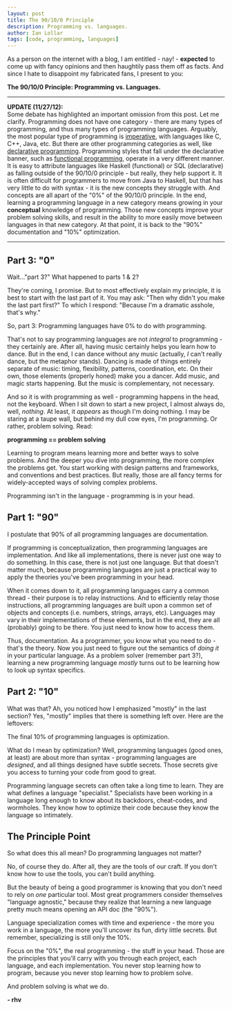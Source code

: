 ```yaml
---
layout: post
title: The 90/10/0 Principle
description: Programming vs. languages.
author: Ian Lollar
tags: [code, programming, languages]
---
```

As a person on the internet with a blog, I am entitled - nay! - **expected** to come up with fancy opinions and then haughtily pass them off as facts. And since I hate to disappoint my fabricated fans, I present to you:

**The 90/10/0 Principle: Programming vs. Languages.**

<!--more-->

---  

**UPDATE (11/27/12):**  
Some debate has highlighted an important omission from this post. Let me clarify. Programming does not have one category - there are many types of programming, and thus many types of programming languages. Arguably, the most popular type of programming is [imperative](http://en.wikipedia.org/wiki/Imperative_programming), with languages like C, C++, Java, etc. But there are other programming categories as well, like [declarative programming](http://en.wikipedia.org/wiki/Declarative_programming). Programming styles that fall under the declarative banner, such as [functional programming](http://en.wikipedia.org/wiki/Functional_programming), operate in a very different manner. It is easy to attribute languages like Haskell (functional) or SQL (declarative) as falling outside of the 90/10/0 principle - but really, they help support it. It is often difficult for programmers to move from Java to Haskell, but that has very little to do with syntax - it is the new concepts they struggle with. And concepts are all apart of the "0%" of the 90/10/0 principle. In the end, learning a programming language in a new category means growing in your **conceptual** knowledge of programming. Those new concepts improve your problem solving skills,  and result in the ability to more easily move between languages in that new category. At that point, it is back to the "90%" documentation and "10%" optimization.

---

## Part 3: "0"
Wait..."part 3?" What happened to parts 1 & 2?

They're coming, I promise. But to most effectively explain my principle, it is best to start with the last part of it. You may ask: "Then why didn't you make the last part first?" To which I respond: "Because I'm a dramatic asshole, that's why."

So, part 3: Programming languages have 0% to do with programming.

That's not to say programming languages are not *integral* to programming - they certainly are. After all, having music certainly helps you learn how to dance. But in the end, I can dance without any music (actually, *I* can't really dance, but the metaphor stands). Dancing is made of things entirely separate of music: timing, flexibility, patterns, coordination, etc. On their own, those elements (properly honed) make you a dancer. Add music, and magic starts happening. But the music is complementary, not necessary.

And so it is with programming as well - programming happens in the head, not the keyboard. When I sit down to start a new project, I almost always do, well, *nothing*. At least, it *appears* as though I'm doing nothing. I may be staring at a taupe wall, but behind my dull cow eyes, I'm programming. Or rather, problem solving. Read:

**programming == problem solving**

Learning to program means learning more and better ways to solve problems. And the deeper you dive into programming, the more complex the problems get. You start working with design patterns and frameworks, and conventions and best practices. But really, those are all fancy terms for widely-accepted ways of solving complex problems.

Programming isn't in the language - programming is in your head.

## Part 1: "90"
I postulate that 90% of all programming languages are documentation.

If programming is conceptualization, then programming languages are implementation. And like all implementations, there is never just one way to do something. In this case, there is not just one language. But that doesn't matter much, because programming languages are just a practical way to apply the theories you've been programming in your head.

When it comes down to it, all programming languages carry a common thread - their purpose is to relay instructions. And to efficiently relay those instructions, all programming languages are built upon a common set of objects and concepts (i.e. numbers, strings, arrays, etc). Languages may vary in their implementations of these elements, but in the end, they are all (probably) going to be there. You just need to know how to access them.

Thus, documentation. As a programmer, you know what you need to do - that's the theory. Now you just need to figure out the semantics of *doing it* in your particular language. As a problem solver (remember part 3?), learning a new programming language *mostly* turns out to be learning how to look up syntax specifics.

## Part 2: "10"
What was that? Ah, you noticed how I emphasized "mostly" in the last section? Yes, "mostly" implies that there is something left over. Here are the leftovers:

The final 10% of programming languages is optimization.

What do I mean by optimization? Well, programming languages (good ones, at least) are about more than syntax - programming languages are *designed*, and all things designed have subtle secrets. Those secrets give you access to turning your code from good to great.

Programming language secrets can often take a long time to learn. They are what defines a language "specialist." Specialists have been working in a language long enough to know about its backdoors, cheat-codes, and wormholes. They know how to optimize their code because they know the language so intimately.

## The Principle Point
So what does this all mean? Do programming languages not matter?

No, of course they do. After all, they are the tools of our craft. If you don't know how to use the tools, you can't build anything.

But the beauty of being a good programmer is knowing that you don't need to rely on *one* particular tool. Most great programmers consider themselves "language agnostic," because they realize that learning a new language pretty much means opening an API doc (the "90%").

Language specialization comes with time and experience - the more you work in a language, the more you'll uncover its fun, dirty little secrets. But remember, specializing is still only the 10%.

Focus on the "0%", the real programming - the stuff in your head. Those are the principles that you'll carry with you through each project, each language, and each implementation. You never stop learning how to program, because you never stop learning how to problem solve.

And problem solving is what we do.

**- rhv**